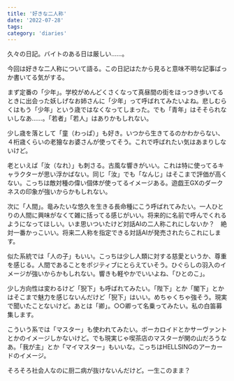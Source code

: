 ```yaml
---
title: '好きな二人称'
date: '2022-07-28'
tags:
category: 'diaries'
---
```


久々の日記。バイトのある日は厳しい……。

今回は好きな二人称について語る。この日記はたから見ると意味不明な記事ばっか書いてる気がする。

まず定番の「少年」。学校がめんどくさくなって真昼間の街をほっつき歩いてるときに出会った妖しげなお姉さんに「少年」って呼ばれてみたいよね。悲しむらくはもう「少年」という歳ではなくなってしまった。でも「青年」はそそられないしなあ……。「若者」「若人」はありかもしれない。

少し歳を落として「童（わっぱ）」も好き。いつから生きてるのかわからない、４桁歳くらいの老獪なお婆さんが使ってそう。これで呼ばれたい気はあまりしないけど。

老といえば「汝（なれ）」も刺さる。古風な響きがいい。これは特に使ってるキャラクターが思い浮かばない。同じ「汝」でも「なんじ」はそこまで評価が高くない。こっちは敵対種の偉い個体が使ってるイメージある。遊戯王GXのダークネスの印象が強いからかもしれない。

次に「人間」。竜みたいな悠久を生きる長命種にこう呼ばれてみたい。一人ひとりの人間に興味がなくて雑に括ってる感じがいい。将来的に名前で呼んでくれるようになってほしい。いま思いついたけど対話AIの二人称これにしないか？　絶対一番かっこいい。将来二人称を指定できる対話AIが発売されたらこれにします。

似た系統では「人の子」もいい。こっちは少し人類に対する慈愛というか、尊重を感じる。人間であることをポジティブにとらえていそう。ひぐらしの羽入のイメージが強いからかもしれない。響きも軽やかでいいよね、「ひとのこ」。

少し方向性は変わるけど「猊下」も呼ばれてみたい。「陛下」とか「閣下」とかはそこまで魅力を感じないんだけど「猊下」はいい。めちゃくちゃ強そう。現実で聞いたことないけど。あとは「卿」。○○卿って名乗ってみたい。私の白笛募集します。

こういう系では「マスター」も使われてみたい。ボーカロイドとかサーヴァントとかのイメージしかないけど。でも現実じゃ喫茶店のマスターが関の山だろうなあ。「我が主」とか「マイマスター」もいいな。こっちはHELLSINGのアーカードのイメージ。

そろそろ社会人なのに厨二病が抜けないんだけど。一生このまま？
